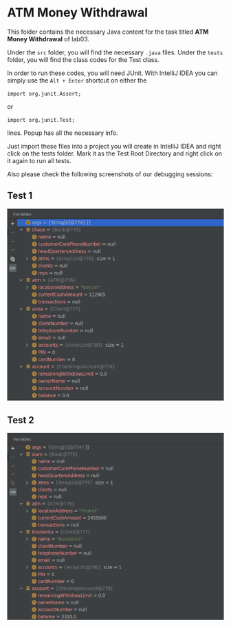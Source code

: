 # ATM Money Withdrawal

This folder contains the necessary Java content for the task titled **ATM Money Withdrawal** of lab03.

Under the `src` folder, you will find the necessary `.java` files. Under the `tests` folder, you will find the class codes for the Test class. 

In order to run these codes, you will need JUnit. With IntelliJ IDEA you can simply use the `Alt + Enter` shortcut on either the 
    
    import org.junit.Assert;
or
    
    import org.junit.Test;

lines. Popup has all the necessary info.

Just import these files into a project you will create in IntelliJ IDEA and right click on the tests folder. Mark it as the Test Root Directory and right click on it again to run all tests.

Also please check the following screenshots of our debugging sessions:

## Test 1
![alt text](../../images/Test1.png "Initial situation")

## Test 2
![alt text](../../images/Test2.png "Initial situation")